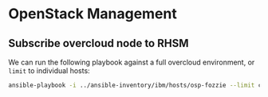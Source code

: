 # OpenStack Management

## Subscribe overcloud node to RHSM

We can run the following playbook against a full overcloud environment, or `limit` to individual hosts:

```sh
ansible-playbook -i ../ansible-inventory/ibm/hosts/osp-fozzie --limit compute16.fozzie.dal10.ole.redhat.com playbooks/operational/openstack-overcloud-rhsm.yml
```
